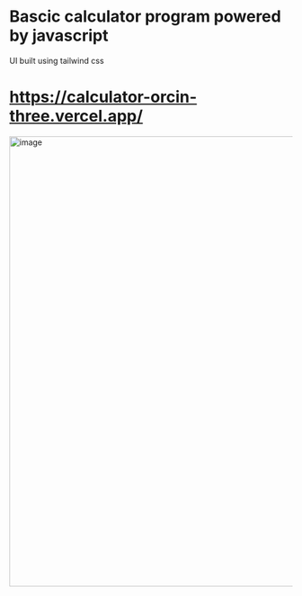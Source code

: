 ﻿# Bascic calculator program powered by javascript 
  UI built using tailwind css
# https://calculator-orcin-three.vercel.app/

<img width="800" alt="image" src="https://github.com/TharunChougoni/calculator/assets/119305990/92d7fa25-9c2b-4fe3-ae06-b0d00383906f">
